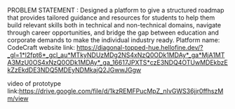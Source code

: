PROBLEM STATEMENT : Designed a platform to give a structured roadmap that provides tailored guidance and resources for students to help them build relevant skills both in technical and non-technical domains, navigate through career opportunities, and bridge the gap between education and corporate demands to make the individual industry ready.
Platform name: CodeCraft
website link: https://diagonal-topped-hue.hellofine.dev/?_gl=1*l2fpt6*_gcl_au*MTkyNDUzMDg2NS4xNzQ0ODk1MDAy*_ga*MjA1MTA3MzU0OS4xNzQ0ODk1MDAy*_ga_16617JPXTS*czE3NDQ4OTUwMDEkbzEkZzEkdDE3NDQ5MDEyNDMkajQ2JGwwJGgw

 video of prototype link:https://drive.google.com/file/d/1kzREMFPucMpZ_nIvGWS36jjr0ffhszMm/view
